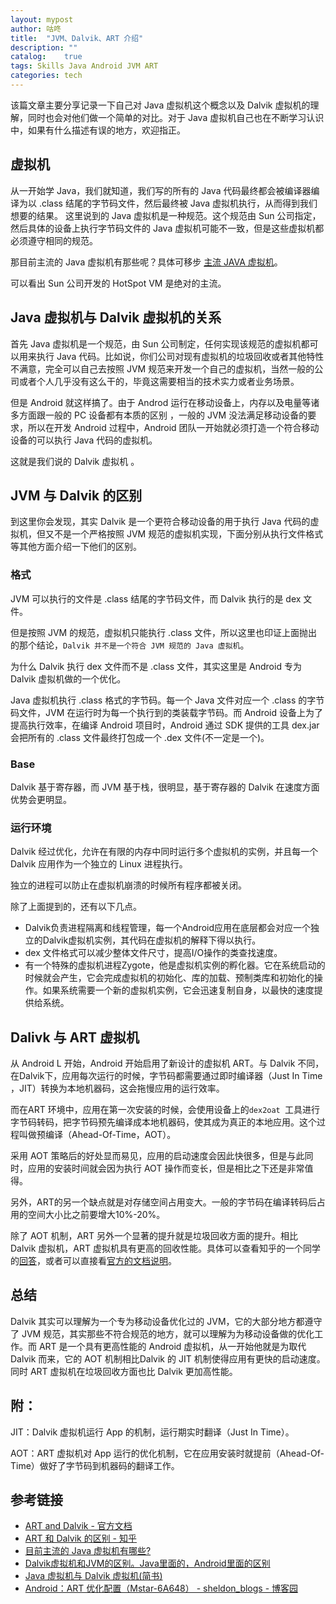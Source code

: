 ```yaml
---
layout: mypost
author: 咕咚
title:  "JVM、Dalvik、ART 介绍"
description: ""
catalog:    true
tags: Skills Java Android JVM ART
categories: tech 
---
```


该篇文章主要分享记录一下自己对 Java 虚拟机这个概念以及 Dalvik 虚拟机的理解，同时也会对他们做一个简单的对比。对于 Java 虚拟机自己也在不断学习认识中，如果有什么描述有误的地方，欢迎指正。

## 虚拟机

从一开始学 Java，我们就知道，我们写的所有的 Java 代码最终都会被编译器编译为以 .class  结尾的字节码文件，然后最终被 Java 虚拟机执行，从而得到我们想要的结果。
这里说到的 Java 虚拟机是一种规范。这个规范由 Sun 公司指定，然后具体的设备上执行字节码文件的 Java 虚拟机可能不一致，但是这些虚拟机都必须遵守相同的规范。

那目前主流的 Java 虚拟机有那些呢？具体可移步 [主流 JAVA 虚拟机](https://github.com/maoruibin/ArticlePart/issues/1)。

可以看出 Sun 公司开发的 HotSpot VM 是绝对的主流。

## Java 虚拟机与 Dalvik 虚拟机的关系 

首先 Java 虚拟机是一个规范，由 Sun 公司制定，任何实现该规范的虚拟机都可以用来执行 Java 代码。比如说，你们公司对现有虚拟机的垃圾回收或者其他特性不满意，完全可以自己去按照 JVM 规范来开发一个自己的虚拟机，当然一般的公司或者个人几乎没有这么干的，毕竟这需要相当的技术实力或者业务场景。

但是 Android 就这样搞了。由于 Androd 运行在移动设备上，内存以及电量等诸多方面跟一般的 PC 设备都有本质的区别 ，一般的 JVM 没法满足移动设备的要求，所以在开发 Android 过程中，Android 团队一开始就必须打造一个符合移动设备的可以执行 Java 代码的虚拟机。

这就是我们说的 Dalvik 虚拟机 。

## JVM 与 Dalvik 的区别

到这里你会发现，其实 Dalvik 是一个更符合移动设备的用于执行 Java 代码的虚拟机，但又不是一个严格按照 JVM 规范的虚拟机实现，下面分别从执行文件格式等其他方面介绍一下他们的区别。

### 格式

JVM 可以执行的文件是 .class 结尾的字节码文件，而 Dalvik 执行的是 dex  文件。

但是按照 JVM 的规范，虚拟机只能执行 .class 文件，所以这里也印证上面抛出的那个结论，`Dalvik 并不是一个符合 JVM 规范的 Java 虚拟机`。

为什么 Dalvik 执行 dex 文件而不是 .class 文件，其实这里是 Android 专为 Dalvik 虚拟机做的一个优化。

Java 虚拟机执行 .class 格式的字节码。每一个 Java 文件对应一个 .class 的字节码文件，JVM 在运行时为每一个执行到的类装载字节码。而 Android 设备上为了提高执行效率，在编译 Android 项目时，Android 通过 SDK 提供的工具 dex.jar 会把所有的 .class 文件最终打包成一个 .dex 文件(不一定是一个)。


### Base
Dalvik 基于寄存器，而 JVM 基于栈，很明显，基于寄存器的 Dalvik 在速度方面优势会更明显。

### 运行环境

Dalvik 经过优化，允许在有限的内存中同时运行多个虚拟机的实例，并且每一个 Dalvik 应用作为一个独立的 Linux 进程执行。

独立的进程可以防止在虚拟机崩溃的时候所有程序都被关闭。

除了上面提到的，还有以下几点。

* Dalvik负责进程隔离和线程管理，每一个Android应用在底层都会对应一个独立的Dalvik虚拟机实例，其代码在虚拟机的解释下得以执行。
* dex 文件格式可以减少整体文件尺寸，提高I/O操作的类查找速度。
* 有一个特殊的虚拟机进程Zygote，他是虚拟机实例的孵化器。它在系统启动的时候就会产生，它会完成虚拟机的初始化、库的加载、预制类库和初始化的操作。如果系统需要一个新的虚拟机实例，它会迅速复制自身，以最快的速度提供给系统。

## Dalivk 与 ART 虚拟机
从 Android L 开始，Android 开始启用了新设计的虚拟机 ART。与 Dalvik 不同，在Dalvik下，应用每次运行的时候，字节码都需要通过即时编译器（Just In Time ，JIT）转换为本地机器码，这会拖慢应用的运行效率。

而在ART 环境中，应用在第一次安装的时候，会使用设备上的`dex2oat `工具进行字节码转码，把字节码预先编译成本地机器码，使其成为真正的本地应用。这个过程叫做预编译（Ahead-Of-Time，AOT）。

采用 AOT 策略后的好处显而易见，应用的启动速度会因此快很多，但是与此同时，应用的安装时间就会因为执行 AOT 操作而变长，但是相比之下还是非常值得。

另外，ART的另一个缺点就是对存储空间占用变大。一般的字节码在编译转码后占用的空间大小比之前要增大10%-20%。

除了 AOT 机制，ART 另外一个显著的提升就是垃圾回收方面的提升。相比 Dalvik 虚拟机，ART 虚拟机具有更高的回收性能。具体可以查看知乎的一个同学的[回答](https://www.zhihu.com/question/29406156)，或者可以直接看[官方的文档说明](https://source.android.com/devices/tech/dalvik/)。

## 总结

Dalvik 其实可以理解为一个专为移动设备优化过的 JVM，它的大部分地方都遵守了 JVM 规范，其实那些不符合规范的地方，就可以理解为为移动设备做的优化工作。而 ART 是一个具有更高性能的 Android 虚拟机，从一开始他就是为取代 Dalvik 而来，它的 AOT 机制相比Dalvik 的 JIT 机制使得应用有更快的启动速度。同时 ART 虚拟机在垃圾回收方面也比 Dalvik 更加高性能。

## 附：

JIT：Dalvik 虚拟机运行 App 的机制，运行期实时翻译（Just In Time）。

AOT：ART 虚拟机对 App 运行的优化机制，它在应用安装时就提前（Ahead-Of-Time）做好了字节码到机器码的翻译工作。

## 参考链接
- [ART and Dalvik - 官方文档](https://source.android.com/devices/tech/dalvik/)
- [ART 和 Dalvik 的区别 - 知乎](https://www.zhihu.com/question/29406156)
- [目前主流的 Java 虚拟机有哪些?](https://zhihu.com/question/29265430/answer/43818804)
- [Dalvik虚拟机和JVM的区别。Java里面的，Android里面的区别](https://zhidao.baidu.com/question/1238373007717632179.html)
- [Java 虚拟机与 Dalvik 虚拟机(简书)](http://www.jianshu.com/p/a8cc7a92137c)
- [Android：ART 优化配置（Mstar\-6A648） \- sheldon\_blogs \- 博客园](https://www.cnblogs.com/blogs-of-lxl/p/11608115.html)